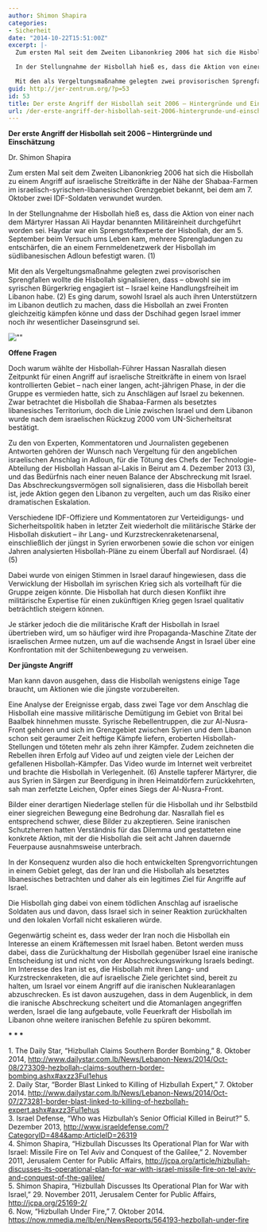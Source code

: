 ```yaml
---
author: Shimon Shapira
categories:
- Sicherheit
date: "2014-10-22T15:51:00Z"
excerpt: |-
  Zum ersten Mal seit dem Zweiten Libanonkrieg 2006 hat sich die Hisbollah zu einem Angriff auf israelische Streitkräfte in der Nähe der Shabaa-Farmen im israelisch-syrischen-libanesischen Grenzgebiet bekannt, bei dem am 7. Oktober zwei IDF-Soldaten verwundet wurden.

  In der Stellungnahme der Hisbollah hieß es, dass die Aktion von einer nach dem Märtyrer Hassan Ali Haydar benannten Militäreinheit durchgeführt worden sei. Haydar war ein Sprengstoffexperte der Hisbollah, der am 5. September beim Versuch ums Leben kam, mehrere Sprengladungen zu entschärfen, die an einem Fernmeldenetzwerk der Hisbollah im südlibanesischen Adloun befestigt waren. (1)

  Mit den als Vergeltungsmaßnahme gelegten zwei provisorischen Sprengfallen wollte die Hisbollah signalisieren, dass - obwohl sie im syrischen Bürgerkrieg engagiert ist - Israel keine Handlungsfreiheit im Libanon habe. (2) Es ging darum, sowohl Israel als auch ihren Unterstützern im Libanon deutlich zu machen, dass die Hisbollah an zwei Fronten gleichzeitig kämpfen könne und dass der Dschihad gegen Israel immer noch ihr wesentlicher Daseinsgrund sei.
guid: http://jer-zentrum.org/?p=53
id: 53
title: Der erste Angriff der Hisbollah seit 2006 – Hintergründe und Einschätzung
url: /der-erste-angriff-der-hisbollah-seit-2006-hintergrunde-und-einschatzung/
---
```



**Der erste Angriff der Hisbollah seit 2006 – Hintergründe und Einschätzung**

Dr. Shimon Shapira


  
Zum ersten Mal seit dem Zweiten Libanonkrieg 2006 hat sich die Hisbollah zu einem Angriff auf israelische Streitkräfte in der Nähe der Shabaa-Farmen im israelisch-syrischen-libanesischen Grenzgebiet bekannt, bei dem am 7. Oktober zwei IDF-Soldaten verwundet wurden.

In der Stellungnahme der Hisbollah hieß es, dass die Aktion von einer nach dem Märtyrer Hassan Ali Haydar benannten Militäreinheit durchgeführt worden sei. Haydar war ein Sprengstoffexperte der Hisbollah, der am 5. September beim Versuch ums Leben kam, mehrere Sprengladungen zu entschärfen, die an einem Fernmeldenetzwerk der Hisbollah im südlibanesischen Adloun befestigt waren. (1)

Mit den als Vergeltungsmaßnahme gelegten zwei provisorischen Sprengfallen wollte die Hisbollah signalisieren, dass – obwohl sie im syrischen Bürgerkrieg engagiert ist – Israel keine Handlungsfreiheit im Libanon habe. (2) Es ging darum, sowohl Israel als auch ihren Unterstützern im Libanon deutlich zu machen, dass die Hisbollah an zwei Fronten gleichzeitig kämpfen könne und dass der Dschihad gegen Israel immer noch ihr wesentlicher Daseinsgrund sei.


![""]("/UserFiles/shebaa-map1.jpg")


**Offene Fragen**

Doch warum wählte der Hisbollah-Führer Hassan Nasrallah diesen Zeitpunkt für einen Angriff auf israelische Streitkräfte in einem von Israel kontrollierten Gebiet – nach einer langen, acht-jährigen Phase, in der die Gruppe es vermieden hatte, sich zu Anschlägen auf Israel zu bekennen. Zwar betrachtet die Hisbollah die Shabaa-Farmen als besetztes libanesisches Territorium, doch die Linie zwischen Israel und dem Libanon wurde nach dem israelischen Rückzug 2000 vom UN-Sicherheitsrat bestätigt.

Zu den von Experten, Kommentatoren und Journalisten gegebenen Antworten gehören der Wunsch nach Vergeltung für den angeblichen israelischen Anschlag in Adloun, für die Tötung des Chefs der Technologie-Abteilung der Hisbollah Hassan al-Lakis in Beirut am 4. Dezember 2013 (3), und das Bedürfnis nach einer neuen Balance der Abschreckung mit Israel. Das Abschreckungsvermögen soll signalisieren, dass die Hisbollah bereit ist, jede Aktion gegen den Libanon zu vergelten, auch um das Risiko einer dramatischen Eskalation.

Verschiedene IDF-Offiziere und Kommentatoren zur Verteidigungs- und Sicherheitspolitik haben in letzter Zeit wiederholt die militärische Stärke der Hisbollah diskutiert – ihr Lang- und Kurzstreckenraketenarsenal, einschließlich der jüngst in Syrien erworbenen sowie die schon vor einigen Jahren analysierten Hisbollah-Pläne zu einem Überfall auf Nordisrael. (4) (5)

Dabei wurde von einigen Stimmen in Israel darauf hingewiesen, dass die Verwicklung der Hisbollah im syrischen Krieg sich als vorteilhaft für die Gruppe zeigen könnte. Die Hisbollah hat durch diesen Konflikt ihre militärische Expertise für einen zukünftigen Krieg gegen Israel qualitativ beträchtlich steigern können.

Je stärker jedoch die die militärische Kraft der Hisbollah in Israel übertrieben wird, um so häufiger wird ihre Propaganda-Maschine Zitate der israelischen Armee nutzen, um auf die wachsende Angst in Israel über eine Konfrontation mit der Schiitenbewegung zu verweisen.

**Der jüngste Angriff**

Man kann davon ausgehen, dass die Hisbollah wenigstens einige Tage braucht, um Aktionen wie die jüngste vorzubereiten.

Eine Analyse der Ereignisse ergab, dass zwei Tage vor dem Anschlag die Hisbollah eine massive militärische Demütigung im Gebiet von Brital bei Baalbek hinnehmen musste. Syrische Rebellentruppen, die zur Al-Nusra-Front gehören und sich im Grenzgebiet zwischen Syrien und dem Libanon schon seit geraumer Zeit heftige Kämpfe liefern, eroberten Hisbollah-Stellungen und töteten mehr als zehn ihrer Kämpfer. Zudem zeichneten die Rebellen ihren Erfolg auf Video auf und zeigten viele der Leichen der gefallenen Hisbollah-Kämpfer. Das Video wurde im Internet weit verbreitet und brachte die Hisbollah in Verlegenheit. (6) Anstelle tapferer Märtyrer, die aus Syrien in Särgen zur Beerdigung in ihren Heimatdörfern zurückkehrten, sah man zerfetzte Leichen, Opfer eines Siegs der Al-Nusra-Front.

Bilder einer derartigen Niederlage stellen für die Hisbollah und ihr Selbstbild einer siegreichen Bewegung eine Bedrohung dar. Nasrallah fiel es entsprechend schwer, diese Bilder zu akzeptieren. Seine iranischen Schutzherren hatten Verständnis für das Dilemma und gestatteten eine konkrete Aktion, mit der die Hisbollah die seit acht Jahren dauernde Feuerpause ausnahmsweise unterbrach.

In der Konsequenz wurden also die hoch entwickelten Sprengvorrichtungen in einem Gebiet gelegt, das der Iran und die Hisbollah als besetztes libanesisches betrachten und daher als ein legitimes Ziel für Angriffe auf Israel.

Die Hisbollah ging dabei von einem tödlichen Anschlag auf israelische Soldaten aus und davon, dass Israel sich in seiner Reaktion zurückhalten und den lokalen Vorfall nicht eskalieren würde.

Gegenwärtig scheint es, dass weder der Iran noch die Hisbollah ein Interesse an einem Kräftemessen mit Israel haben. Betont werden muss dabei, dass die Zurückhaltung der Hisbollah gegenüber Israel eine iranische Entscheidung ist und nicht von der Abschreckungswirkung Israels bedingt. Im Interesse des Iran ist es, die Hisbollah mit ihren Lang- und Kurzstreckenraketen, die auf israelische Ziele gerichtet sind, bereit zu halten, um Israel vor einem Angriff auf die iranischen Nuklearanlagen abzuschrecken. Es ist davon auszugehen, dass in dem Augenblick, in dem die iranische Abschreckung scheitert und die Atomanlagen angegriffen werden, Israel die lang aufgebaute, volle Feuerkraft der Hisbollah im Libanon ohne weitere iranischen Befehle zu spüren bekommt.


**\* \* \***
  
1\. The Daily Star, “Hizbullah Claims Southern Border Bombing,” 8. Oktober 2014, http://www.dailystar.com.lb/News/Lebanon-News/2014/Oct-08/273309-hezbollah-claims-southern-border-bombing.ashx#axzz3FuI1ehus  
2\. Daily Star, “Border Blast Linked to Killing of Hizbullah Expert,” 7. Oktober 2014. http://www.dailystar.com.lb/News/Lebanon-News/2014/Oct-07/273281-border-blast-linked-to-killing-of-hezbollah-expert.ashx#axzz3FuI1ehus  
3\. Israel Defense, “Who was Hizbullah’s Senior Official Killed in Beirut?” 5. Dezember 2013, http://www.israeldefense.com/?CategoryID=484&amp;ArticleID=26319  
4\. Shimon Shapira, “Hizbullah Discusses Its Operational Plan for War with Israel: Missile Fire on Tel Aviv and Conquest of the Galilee,” 2. November 2011, Jerusalem Center for Public Affairs, http://jcpa.org/article/hizbullah-discusses-its-operational-plan-for-war-with-israel-missile-fire-on-tel-aviv-and-conquest-of-the-galilee/  
5\. Shimon Shapira, “Hizbullah Discusses Its Operational Plan for War with Israel,” 29. November 2011, Jerusalem Center for Public Affairs, http://jcpa.org/25169-2/  
6\. Now, “Hizbullah Under Fire,” 7. Oktober 2014. https://now.mmedia.me/lb/en/NewsReports/564193-hezbollah-under-fire 